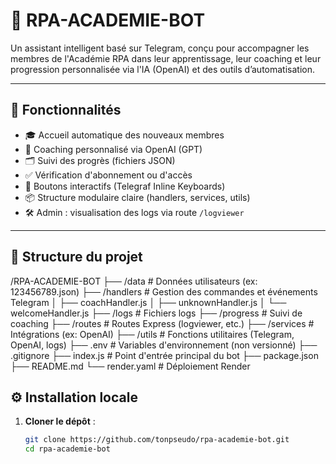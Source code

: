 # 🤖 RPA-ACADEMIE-BOT

Un assistant intelligent basé sur Telegram, conçu pour accompagner les membres de l'Académie RPA dans leur apprentissage, leur coaching et leur progression personnalisée via l'IA (OpenAI) et des outils d’automatisation.

---

## 🚀 Fonctionnalités

- 🎓 Accueil automatique des nouveaux membres
- 🧠 Coaching personnalisé via OpenAI (GPT)
- 🗂️ Suivi des progrès (fichiers JSON)
- ✅ Vérification d'abonnement ou d'accès
- 🔘 Boutons interactifs (Telegraf Inline Keyboards)
- 📦 Structure modulaire claire (handlers, services, utils)
- 🛠️ Admin : visualisation des logs via route `/logviewer`

---

## 📁 Structure du projet

/RPA-ACADEMIE-BOT
├── /data # Données utilisateurs (ex: 123456789.json)
├── /handlers # Gestion des commandes et événements Telegram
│ ├── coachHandler.js
│ ├── unknownHandler.js
│ └── welcomeHandler.js
├── /logs # Fichiers logs
├── /progress # Suivi de coaching
├── /routes # Routes Express (logviewer, etc.)
├── /services # Intégrations (ex: OpenAI)
├── /utils # Fonctions utilitaires (Telegram, OpenAI, logs)
├── .env # Variables d'environnement (non versionné)
├── .gitignore
├── index.js # Point d'entrée principal du bot
├── package.json
├── README.md
└── render.yaml # Déploiement Render

## ⚙️ Installation locale

1. **Cloner le dépôt** :
   ```bash
   git clone https://github.com/tonpseudo/rpa-academie-bot.git
   cd rpa-academie-bot
